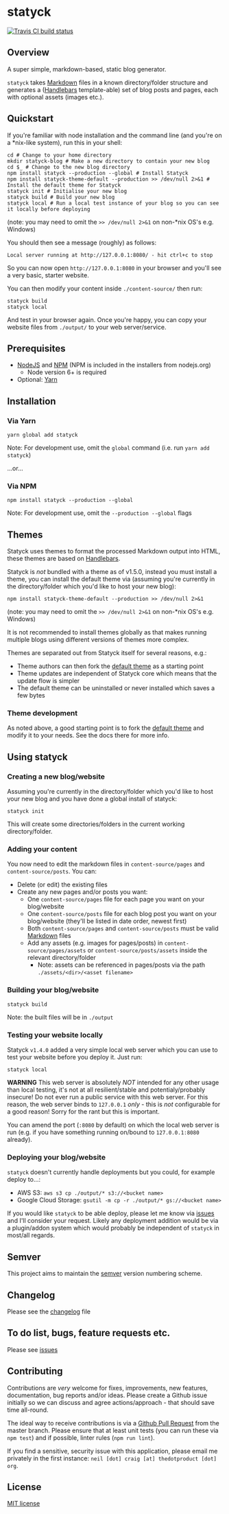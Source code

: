 # statyck

[![Travis CI build status](https://travis-ci.org/neilstuartcraig/statyck.svg)](https://travis-ci.org/neilstuartcraig/statyck)


## Overview
A super simple, markdown-based, static blog generator. 

`statyck` takes [Markdown](https://en.wikipedia.org/wiki/Markdown) files in a known directory/folder structure and generates a ([Handlebars](http://handlebarsjs.com/) template-able) set of blog posts and pages, each with optional assets (images etc.).


## Quickstart
If you're familiar with node installation and the command line (and you're on a *nix-like system), run this in your shell:

```
cd # Change to your home directory
mkdir statyck-blog # Make a new directory to contain your new blog
cd $_ # Change to the new blog directory
npm install statyck --production --global # Install Statyck
npm install statyck-theme-default --production >> /dev/null 2>&1 # Install the default theme for Statyck
statyck init # Initialise your new blog
statyck build # Build your new blog
statyck local # Run a local test instance of your blog so you can see it locally before deploying
```

(note: you may need to omit the `>> /dev/null 2>&1` on non-*nix OS's e.g. Windows)

You should then see a message (roughly) as follows:

```
Local server running at http://127.0.0.1:8080/ - hit ctrl+c to stop
```

So you can now open `http://127.0.0.1:8080` in your browser and you'll see a very basic, starter website.

You can then modify your content inside `./content-source/` then run:

```
statyck build
statyck local
```

And test in your browser again. Once you're happy, you can copy your website files from `./output/` to your web server/service.



## Prerequisites
* [NodeJS](https://nodejs.org/) and [NPM](https://www.npmjs.com/) (NPM is included in the installers from nodejs.org)
    * Node version 6+ is required
* Optional: [Yarn]()


## Installation

### Via Yarn  
```
yarn global add statyck
```  
Note: For development use, omit the `global` command (i.e. run `yarn add statyck`)

...or...

### Via NPM  
```
npm install statyck --production --global
```  
Note: For development use, omit the `--production --global` flags  


## Themes
Statyck uses themes to format the processed Markdown output into HTML, these themes are based on [Handlebars](http://handlebarsjs.com/).

Statyck is _not_ bundled with a theme as of v1.5.0, instead you must install a theme, you can install the default theme via (assuming you're currently in the directory/folder which you'd like to host your new blog):

```
npm install statyck-theme-default --production >> /dev/null 2>&1
```

(note: you may need to omit the `>> /dev/null 2>&1` on non-*nix OS's e.g. Windows)

It is not recommended to install themes globally as that makes running multiple blogs using different versions of themes more complex.


Themes are separated out from Statyck itself for several reasons, e.g.:

* Theme authors can then fork the [default theme](https://github.com/neilstuartcraig/statyck-theme-default) as a starting point
* Theme updates are independent of Statyck core which means that the update flow is simpler
* The default theme can be uninstalled or never installed which saves a few bytes


### Theme development
As noted above, a good starting point is to fork the [default theme](https://github.com/neilstuartcraig/statyck-theme-default) and modify it to your needs. See the docs there for more info.


## Using statyck

### Creating a new blog/website
Assuming you're currently in the directory/folder which you'd like to host your new blog and you have done a global install of statyck:  

```
statyck init
```

This will create some directories/folders in the current working directory/folder.

### Adding your content
You now need to edit the markdown files in `content-source/pages` and `content-source/posts`. You can:

* Delete (or edit) the existing files
* Create any new pages and/or posts you want:
    * One `content-source/pages` file for each page you want on your blog/website
    * One `content-source/posts` file for each blog post you want on your blog/website (they'll be listed in date order, newest first)
    * Both `content-source/pages` and `content-source/posts` must be valid [Markdown](https://en.wikipedia.org/wiki/Markdown) files
    * Add any assets (e.g. images for pages/posts) in `content-source/pages/assets` or `content-source/posts/assets` inside the relevant directory/folder
        * Note: assets can be referenced in pages/posts via the path `./assets/<dir>/<asset filename>`

### Building your blog/website

```
statyck build
```

Note: the built files will be in `./output` 


### Testing your website locally

Statyck `v1.4.0` added a very simple local web server which you can use to test your website before you deploy it. Just run:

```
statyck local
```

**WARNING** This web server is absolutely *NOT* intended for any other usage than local testing, it's not at all resilient/stable and potentialy/probably insecure! Do not ever run a public service with this web server. For this reason, the web server binds to `127.0.0.1` *only* - this is *not* configurable for a good reason! Sorry for the rant but this is important.

You can amend the port (`:8080` by default) on which the local web server is run (e.g. if you have something running on/bound to `127.0.0.1:8080` already).


### Deploying your blog/website
`statyck` doesn't currently handle deployments but you could, for example deploy to...:

* AWS S3: `aws s3 cp ./output/* s3://<bucket name>`
* Google Cloud Storage: `gsutil -m cp -r ./output/* gs://<bucket name>`

If you would like `statyck` to be able deploy, please let me know via [issues](./issues) and I'll consider your request. Likely any deployment addition would be via a plugin/addon system which would probably be independent of `statyck` in most/all regards.


## Semver
This project aims to maintain the [semver](http://semver.org/) version numbering scheme.


## Changelog
Please see the [changelog](./changelog.md) file


## To do list, bugs, feature requests etc.
Please see [issues](./issues)


## Contributing
Contributions are *very* welcome for fixes, improvements, new features, documentation, bug reports and/or ideas. Please create a Github issue initially so we can discuss and agree actions/approach - that should save time all-round.

The ideal way to receive contributions is via a [Github Pull Request](https://help.github.com/articles/using-pull-requests/) from the master branch. Please ensure that at least unit tests (you can run these via `npm test`) and if possible, linter rules (`npm run lint`).

If you find a sensitive, security issue with this application, please email me privately in the first instance: `neil [dot] craig [at] thedotproduct [dot] org`.


## License
[MIT license](./license.md)
